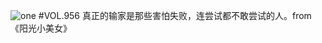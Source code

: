 ![one](http://image.wufazhuce.com/Fr1cGTv1rRBXg-5dVHjAWDCGVDKH)
#VOL.956
真正的输家是那些害怕失败，连尝试都不敢尝试的人。from《阳光小美女》